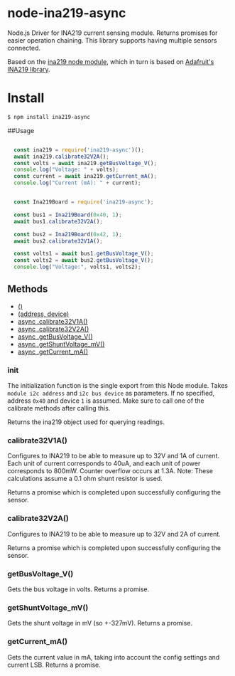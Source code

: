 # node-ina219-async
Node.js Driver for INA219 current sensing module.
Returns promises for easier operation chaining.
This library supports having multiple sensors connected.

Based on the [ina219 node module](https://www.npmjs.com/package/ina219), which in turn is based on [Adafruit's INA219 library](https://github.com/adafruit/Adafruit_INA219).


# Install

````bash
$ npm install ina219-async
````

##Usage

```javascript

  const ina219 = require('ina219-async')();
  await ina219.calibrate32V2A();
  const volts = await ina219.getBusVoltage_V();
  console.log("Voltage: " + volts);
  const current = await ina219.getCurrent_mA();
  console.log("Current (mA): " + current);
```

```javascript

  const Ina219Board = require('ina219-async');

  const bus1 = Ina219Board(0x40, 1);
  await bus1.calibrate32V2A();

  const bus2 = Ina219Board(0x42, 1);
  await bus2.calibrate32V1A();

  const volts1 = await bus1.getBusVoltage_V();
  const volts2 = await bus2.getBusVoltage_V();
  console.log("Voltage:", volts1, volts2);
```



## Methods
  * [()](#init)
  * [(address, device)](#init)
  * [async .calibrate32V1A()](#calibrate32V1A())
  * [async .calibrate32V2A()](#calibrate32V2A())
  * [async .getBusVoltage_V()](#getBusVoltage_V())
  * [async .getShuntVoltage_mV()](#getShuntVoltage_mV())
  * [async .getCurrent_mA()](#getCurrent_mA())


### init
The initialization function is the single export from this Node module.
Takes `module i2c address` and `i2c bus device` as parameters.
If no specified, address `0x40` and device `1` is assumed.
Make sure to call one of the calibrate methods after calling this.

Returns the ina219 object used for querying readings.

### calibrate32V1A()
Configures to INA219 to be able to measure up to 32V and 1A of current.
 Each unit of current corresponds to 40uA, and each unit of power corresponds
 to 800mW. Counter overflow occurs at 1.3A.
 Note: These calculations assume a 0.1 ohm shunt resistor is used.

 Returns a promise which is completed upon successfully configuring the sensor.

### calibrate32V2A()
Configures to INA219 to be able to measure up to 32V and 2A of current.

Returns a promise which is completed upon successfully configuring the sensor.

### getBusVoltage_V()
Gets the bus voltage in volts. Returns a promise.

### getShuntVoltage_mV()
Gets the shunt voltage in mV (so +-327mV). Returns a promise.

### getCurrent_mA()
Gets the current value in mA, taking into account the config settings and current LSB.
Returns a promise.
